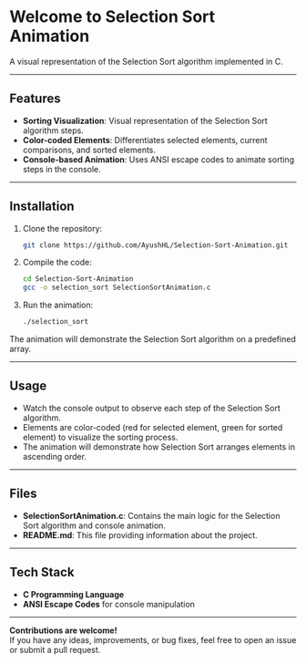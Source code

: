 # Welcome to Selection Sort Animation  

A visual representation of the Selection Sort algorithm implemented in C.  

---

## **Features**  
- **Sorting Visualization**: Visual representation of the Selection Sort algorithm steps.  
- **Color-coded Elements**: Differentiates selected elements, current comparisons, and sorted elements.  
- **Console-based Animation**: Uses ANSI escape codes to animate sorting steps in the console.  

---

## **Installation**  

1. Clone the repository:  
   ```bash  
   git clone https://github.com/AyushHL/Selection-Sort-Animation.git  
   ```  

2. Compile the code:  
   ```bash  
   cd Selection-Sort-Animation  
   gcc -o selection_sort SelectionSortAnimation.c  
   ```  

3. Run the animation:  
   ```bash  
   ./selection_sort  
   ```  

The animation will demonstrate the Selection Sort algorithm on a predefined array.  

---

## **Usage**  
- Watch the console output to observe each step of the Selection Sort algorithm.  
- Elements are color-coded (red for selected element, green for sorted element) to visualize the sorting process.  
- The animation will demonstrate how Selection Sort arranges elements in ascending order.  

---

## **Files**  
- **SelectionSortAnimation.c**: Contains the main logic for the Selection Sort algorithm and console animation.  
- **README.md**: This file providing information about the project.  

---

## **Tech Stack**  
- **C Programming Language**  
- **ANSI Escape Codes** for console manipulation  

---

**Contributions are welcome!**  
If you have any ideas, improvements, or bug fixes, feel free to open an issue or submit a pull request.  
